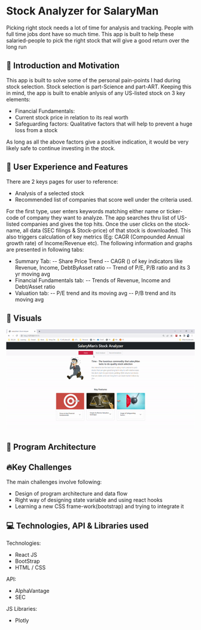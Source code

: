 # Stock Analyzer for SalaryMan

Picking right stock needs a lot of time for analysis and tracking. People with full time jobs dont have so much time. This app is built to help these salaried-people to pick the right stock that will give a good return over the long run

## 🎢 Introduction and Motivation

This app is built to solve some of the personal pain-points I had during stock selection. Stock selection is part-Science and part-ART. Keeping this in mind, the app is built to enable anlysis of any US-listed stock on 3 key elements:

- Financial Fundamentals:
- Current stock price in relation to its real worth
- Safeguarding factors: Qualitative factors that will help to prevent a huge loss from a stock

As long as all the above factors give a positive indication, it would be very likely safe to continue investing in the stock.

## 💁 User Experience and Features

There are 2 keys pages for user to reference:

- Analysis of a selected stock
- Recommended list of companies that score well under the criteria used.

For the first type, user enters keywords matching either name or ticker-code of company they want to analyze. The app searches thru list of US-listed companies and gives the top hits. Once the user clicks on the stock-name, all data (SEC filings & Stock-price) of that stock is downloaded. This also triggers calculation of key metrics (Eg: CAGR (Compounded Annual growth rate) of Income/Revenue etc). The following information and graphs are presented in following tabs:

- Summary Tab:
  -- Share Price Trend
  -- CAGR () of key indicators like Revenue, Income, DebtByAsset ratio
  -- Trend of P/E, P/B ratio and its 3 yr moving avg
- Financial Fundamentals tab:
  -- Trends of Revenue, Income and Debt/Asset ratio
- Valuation tab:
  -- P/E trend and its moving avg
  -- P/B trend and its moving avg

## 🎥 Visuals

![User Interface](/img/stockAnalyzer.gif)

## 🏢 Program Architecture


## 🔥Key Challenges
The main challenges involve following:
- Design of program architecture and data flow
- Right way of designing state variable and using react hooks
- Learning a new CSS frame-work(bootstrap) and trying to integrate it



## 💻 Technologies, API & Libraries used

Technologies:
- React JS
- BootStrap
- HTML / CSS

API:
- AlphaVantage
- SEC

JS Libraries:
- Plotly
